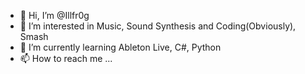 - 👋 Hi, I’m @Illfr0g
- 👀 I’m interested in Music, Sound Synthesis and Coding(Obviously), Smash
- 🌱 I’m currently learning Ableton Live, C#, Python
- 📫 How to reach me ...

<!---
Illfr0g/Illfr0g is a ✨ special ✨ repository because its `README.md` (this file) appears on your GitHub profile.
You can click the Preview link to take a look at your changes.
--->
